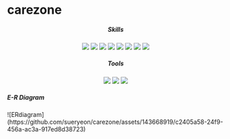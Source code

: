 # carezone


<div align="center">
  <h5>Skills</h5>

<img src="https://img.shields.io/badge/Java-007396?style=flat&logo=Java&logoColor=white" />
  <img src="https://img.shields.io/badge/spring-6DB33F?style=flat&logo=spring&logoColor=white" />
  <img src="https://img.shields.io/badge/javascript-F7DF1E?style=flat&logo=javascript&logoColor=white" />
  <img src="https://img.shields.io/badge/jquery-0769AD?style=flat&logo=jquery&logoColor=white" />
  <img src="https://img.shields.io/badge/mysql-4479A1?style=flat&logo=mysql&logoColor=white" />
	<img src="https://img.shields.io/badge/HTML5-E34F26?style=flat&logo=HTML5&logoColor=white" />
	<img src="https://img.shields.io/badge/CSS3-1572B6?style=flat&logo=CSS3&logoColor=white" />
<img src="https://img.shields.io/badge/bootstrap-7952B3?style=flat&logo=bootstrap&logoColor=white" />
</div>



<div align="center">
  <h5>Tools</h5>
	<img src="https://img.shields.io/badge/apachetomcat-F8DC75?style=flat&logo=apachetomcat&logoColor=white" />
<img src="https://img.shields.io/badge/eclipse-2C2255?style=flat&logo=eclipseide&logoColor=white" />
  <img src="https://img.shields.io/badge/github-181717?style=flat&logo=github&logoColor=white" />
</div>


<h5>E-R Diagram</h5>
![ERdiagram](https://github.com/sueryeon/carezone/assets/143668919/c2405a58-24f9-456a-ac3a-917ed8d38723)

